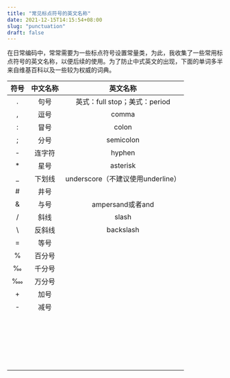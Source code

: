 ```yaml
---
title: "常见标点符号的英文名称"
date: 2021-12-15T14:15:54+08:00
slug: "punctuation"
draft: false
---
```


在日常编码中，常常需要为一些标点符号设置常量类，为此，我收集了一些常用标点符号的英文名称，以便后续的使用。为了防止中式英文的出现，下面的单词多半来自维基百科以及一些较为权威的词典。



| 符号 | 中文名称 |             英文名称              |
| :--: | :------: | :-------------------------------: |
|  .   |   句号   |   英式：full stop；美式：period   |
|  ,   |   逗号   |               comma               |
|  :   |   冒号   |               colon               |
|  ;   |   分号   |             semicolon             |
|  -   |  连字符  |              hyphen               |
|  *   |   星号   |             asterisk              |
|  _   |  下划线  | underscore（不建议使用underline） |
|  #   |   井号   |                                   |
|  &   |   与号   |         ampersand或者and          |
|  /   |   斜线   |               slash               |
|  \   |  反斜线  |             backslash             |
|  =   |   等号   |                                   |
|  %   |  百分号  |                                   |
|  ‰   |  千分号  |                                   |
|  ‱   |  万分号  |                                   |
|  +   |   加号   |                                   |
|  -   |   减号   |                                   |
|      |          |                                   |
|      |          |                                   |
|      |          |                                   |
|      |          |                                   |
|      |          |                                   |
|      |          |                                   |
|      |          |                                   |
|      |          |                                   |
|      |          |                                   |
|      |          |                                   |
|      |          |                                   |
|      |          |                                   |
|      |          |                                   |
|      |          |                                   |
|      |          |                                   |
|      |          |                                   |
|      |          |                                   |
|      |          |                                   |
|      |          |                                   |
|      |          |                                   |
|      |          |                                   |
|      |          |                                   |

